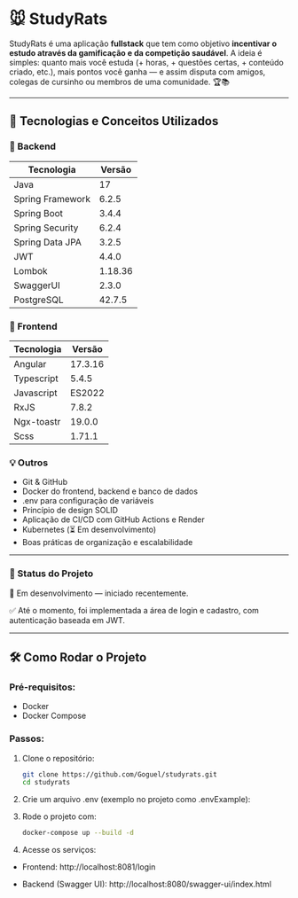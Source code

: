 # 🐭 StudyRats

StudyRats é uma aplicação **fullstack** que tem como objetivo **incentivar o estudo através da gamificação e da competição saudável**. A ideia é simples: quanto mais você estuda (+ horas, + questões certas, + conteúdo criado, etc.), mais pontos você ganha — e assim disputa com amigos, colegas de cursinho ou membros de uma comunidade. 🏆📚

---

## 🚀 Tecnologias e Conceitos Utilizados

### 🔧 Backend
| Tecnologia      | Versão  |
|-----------------|---------|
| Java            | 17      |
| Spring Framework | 6.2.5   |
| Spring Boot     | 3.4.4   |
| Spring Security | 6.2.4   |
| Spring Data JPA | 3.2.5   |
| JWT             | 4.4.0   |
| Lombok          | 1.18.36 |
| SwaggerUI       | 2.3.0   |
| PostgreSQL      | 42.7.5  |

### 🎨 Frontend
| Tecnologia | Versão  |
|------------|---------|
| Angular    | 17.3.16 |
| Typescript | 5.4.5   |
| Javascript | ES2022  |
| RxJS       | 7.8.2   |
| Ngx-toastr | 19.0.0  |
| Scss       | 1.71.1  |



### 💡 Outros
- Git & GitHub
- Docker do frontend, backend e banco de dados
- .env para configuração de variáveis
- Princípio de design SOLID
- Aplicação de CI/CD com GitHub Actions e Render
- Kubernetes (⏳ Em desenvolvimento)
- Boas práticas de organização e escalabilidade

---

### 📌 Status do Projeto
🧪 Em desenvolvimento — iniciado recentemente.

✅ Até o momento, foi implementada a área de login e cadastro, com autenticação baseada em JWT.

---

## 🛠️ Como Rodar o Projeto

### Pré-requisitos:
- Docker
- Docker Compose

### Passos:

1. Clone o repositório:

   ```bash
   git clone https://github.com/Goguel/studyrats.git
   cd studyrats
   
2. Crie um arquivo .env (exemplo no projeto como .envExample):

3. Rode o projeto com:
   
   ```bash
   docker-compose up --build -d

4. Acesse os serviços:
- Frontend: http://localhost:8081/login

- Backend (Swagger UI): http://localhost:8080/swagger-ui/index.html


